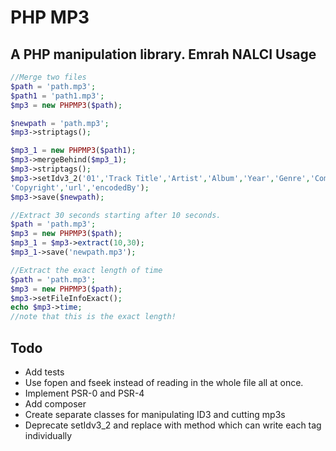 PHP MP3
=======
A PHP manipulation library.
Emrah NALCI
Usage
-----
```PHP
//Merge two files
$path = 'path.mp3';
$path1 = 'path1.mp3';
$mp3 = new PHPMP3($path);

$newpath = 'path.mp3';
$mp3->striptags();

$mp3_1 = new PHPMP3($path1);
$mp3->mergeBehind($mp3_1);
$mp3->striptags();
$mp3->setIdv3_2('01','Track Title','Artist','Album','Year','Genre','Comments','Composer','OrigArtist',
'Copyright','url','encodedBy');
$mp3->save($newpath);

//Extract 30 seconds starting after 10 seconds.
$path = 'path.mp3';
$mp3 = new PHPMP3($path);
$mp3_1 = $mp3->extract(10,30);
$mp3_1->save('newpath.mp3');

//Extract the exact length of time
$path = 'path.mp3';
$mp3 = new PHPMP3($path);
$mp3->setFileInfoExact();
echo $mp3->time;
//note that this is the exact length!
```

Todo
----
* Add tests
* Use fopen and fseek instead of reading in the whole file all at once.
* Implement PSR-0 and PSR-4
* Add composer
* Create separate classes for manipulating ID3 and cutting mp3s
* Deprecate setIdv3_2 and replace with method which can write each tag individually